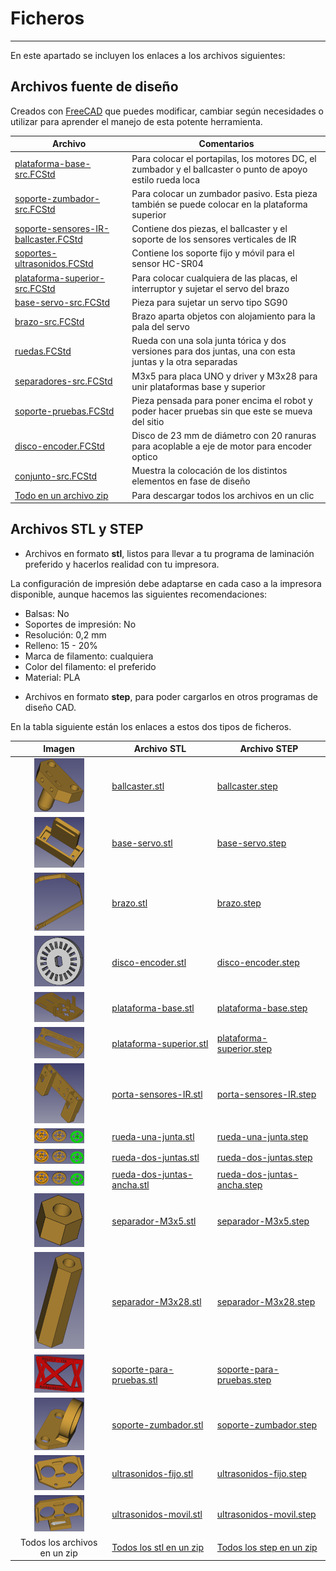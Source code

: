 # Ficheros
***
En este apartado se incluyen los enlaces a los archivos siguientes:

## Archivos fuente de diseño
Creados con [FreeCAD](https://www.freecadweb.org/) que puedes modificar, cambiar según necesidades o utilizar para aprender el manejo de esta potente herramienta.

<center>

| Archivo | Comentarios |
|---|---|
| [plataforma-base-src.FCStd](../img/3D/src/plataforma-base-src.FCStd) | Para colocar el portapilas, los motores DC, el zumbador y el ballcaster o punto de apoyo estilo rueda loca |
| [soporte-zumbador-src.FCStd](../img/3D/src/soporte-zumbador-src.FCStd) | Para colocar un zumbador pasivo. Esta pieza también se puede colocar en la plataforma superior |
| [soporte-sensores-IR-ballcaster.FCStd](../img/3D/src/soporte-sensores-IR-ballcaster.FCStd) | Contiene dos piezas, el ballcaster y el soporte de los sensores verticales de IR |
| [soportes-ultrasonidos.FCStd](../img/3D/src/soportes-ultrasonidos.FCStd) | Contiene los soporte fijo y móvil para el sensor HC-SR04 |
| [plataforma-superior-src.FCStd](../img/3D/src/plataforma-superior-src.FCStd) | Para colocar cualquiera de las placas, el interruptor y sujetar el servo del brazo |
| [base-servo-src.FCStd](../img/3D/src/base-servo-src.FCStd) | Pieza para sujetar un servo tipo SG90 |
| [brazo-src.FCStd](../img/3D/src/brazo-src.FCStd) | Brazo aparta objetos con alojamiento para la pala del servo |
| [ruedas.FCStd](../img/3D/src/ruedas.FCStd) | Rueda con una sola junta tórica y dos versiones para dos juntas, una con esta juntas y la otra separadas |
| [separadores-src.FCStd](../img/3D/src/separadores-src.FCStd) | M3x5 para placa UNO y driver y M3x28 para unir plataformas base y superior |
| [soporte-pruebas.FCStd](../img/3D/src/soporte-pruebas.FCStd) | Pieza pensada para poner encima el robot y poder hacer pruebas sin que este se mueva del sitio |
| [disco-encoder.FCStd](../img/3D/src/disco-encoder.FCStd) | Disco de 23 mm de diámetro con 20 ranuras para acoplable a eje de motor para encoder optico |
| [conjunto-src.FCStd](../img/3D/src/conjunto-src.FCStd) | Muestra la colocación de los distintos elementos en fase de diseño |
| [Todo en un archivo zip](../img/3D/src.zip) | Para descargar todos los archivos en un clic |

</center>

## Archivos STL y STEP
* Archivos en formato **stl**, listos para llevar a tu programa de laminación preferido y hacerlos realidad con tu impresora.

La configuración de impresión debe adaptarse en cada caso a la impresora disponible, aunque hacemos las siguientes recomendaciones:

- Balsas: No
- Soportes de impresión: No
- Resolución: 0,2 mm
- Relleno: 15 - 20%
- Marca de filamento: cualquiera
- Color del filamento: el preferido
- Material: PLA

* Archivos en formato **step**, para poder cargarlos en otros programas de diseño CAD.

En la tabla siguiente están los enlaces a estos dos tipos de ficheros.

<center>

| Imagen | Archivo STL | Archivo STEP |
|:-:|---|---|
| ![Ballcaster](../img/3D/imagenes/capturas/miniaturas/06a-ballcaster.png) | [ballcaster.stl](../img/3D/stl/ballcaster.stl) | [ballcaster.step](../img/3D/step/ballcaster.step) |
| ![Base para servo](../img/3D/imagenes/capturas/miniaturas/08a-soporte-servo.png) | [base-servo.stl](../img/3D/stl/base-servo.stl) | [base-servo.step](../img/3D/step/base-servo.step) |
| ![Brazo](../img/3D/imagenes/capturas/miniaturas/11b-brazo.png) | [brazo.stl](../img/3D/stl/brazo.stl) | [brazo.step](../img/3D/step/brazo.step) |
| ![Disco encoder óptico](../img/3D/imagenes/capturas/miniaturas/disco-encoder.png) | [disco-encoder.stl](../img/3D/stl/disco-encoder.stl) | [disco-encoder.step](../img/3D/step/disco-encoder.step) |
| ![Base](../img/3D/imagenes/capturas/miniaturas/01-base.png) | [plataforma-base.stl](../img/3D/stl/plataforma-base.stl) | [plataforma-base.step](../img/3D/step/plataforma-base.step) |
| ![Plataforma superior](../img/3D/imagenes/capturas/miniaturas/10-plataforma-superior.png) | [plataforma-superior.stl](../img/3D/stl/plataforma-superior.stl) | [plataforma-superior.step](../img/3D/step/plataforma-superior.step) |
| ![Porta sensores IR](../img/3D/imagenes/capturas/miniaturas/06b-porta-sensores-IR.png) | [porta-sensores-IR.stl](../img/3D/stl/porta-sensores-IR.stl) | [porta-sensores-IR.step](../img/3D/step/porta-sensores-IR.step) |
| ![Rueda una junta](../img/3D/imagenes/capturas/miniaturas/07a-ruedas.png) | [rueda-una-junta.stl](../img/3D/stl/rueda-una-junta.stl) | [rueda-una-junta.step](../img/3D/step/rueda-una-junta.step) |
| ![Rueda dos juntas](../img/3D/imagenes/capturas/miniaturas/07a-ruedas.png) | [rueda-dos-juntas.stl](../img/3D/stl/rueda-dos-juntas.stl) | [rueda-dos-juntas.step](../img/3D/step/rueda-dos-juntas.step) |
| ![Rueda dos juntas ancha](../img/3D/imagenes/capturas/miniaturas/07a-ruedas.png) | [rueda-dos-juntas-ancha.stl](../img/3D/stl/rueda-dos-juntas-ancha.stl) | [rueda-dos-juntas-ancha.step](../img/3D/step/rueda-dos-juntas-ancha.step) |
| ![Separador M3x5mm](../img/3D/imagenes/capturas/miniaturas/111a-separador-M3x5.png) | [separador-M3x5.stl](../img/3D/stl/separador-M3x5.stl) | [separador-M3x5.step](../img/3D/step/separador-M3x5.step) |
| ![Separador M3x28mm](../img/3D/imagenes/capturas/miniaturas/separador-M3x28.png) | [separador-M3x28.stl](../img/3D/stl/separador-M3x28.stl) | [separador-M3x28.step](../img/3D/step/separador-M3x28.step) |
| ![Banco para pruebas](../img/3D/imagenes/capturas/miniaturas/16b-soporte.png) | [soporte-para-pruebas.stl](../img/3D/stl/soporte-para-pruebas.stl) | [soporte-para-pruebas.step](../img/3D/step/soporte-para-pruebas.step) |
| ![Soporte para zumbador pasivo](../img/3D/imagenes/capturas/miniaturas/04-soporte-zumbador.png) | [soporte-zumbador.stl](../img/3D/stl/soporte-zumbador.stl) | [soporte-zumbador.step](../img/3D/step/soporte-zumbador.step) |
| ![Soporte HC04 fijo](../img/3D/imagenes/capturas/miniaturas/16a-opcion-ultrasonidos-fijo.png) | [ultrasonidos-fijo.stl](../img/3D/stl/ultrasonidos-fijo.stl) | [ultrasonidos-fijo.step](../img/3D/step/ultrasonidos-fijo.step) |
| ![Soporte HC04 movil](../img/3D/imagenes/capturas/miniaturas/08b-soporte-ultras-pala-servo.png) | [ultrasonidos-movil.stl](../img/3D/stl/ultrasonidos-movil.stl) | [ultrasonidos-movil.step](../img/3D/step/ultrasonidos-movil.step) |
| Todos los archivos en un zip | [Todos los stl en un zip](../img/3D/stl.zip) | [Todos los step en un zip](../img/3D/step.zip) |

</center>
